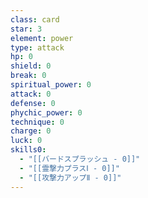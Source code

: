 ```yaml
---
class: card
star: 3
element: power
type: attack
hp: 0
shield: 0
break: 0
spiritual_power: 0
attack: 0
defense: 0
phychic_power: 0
technique: 0
charge: 0
luck: 0
skills0:
  - "[[バードスプラッシュ - 0]]"
  - "[[霊撃力プラスⅠ - 0]]"
  - "[[攻撃力アップⅡ - 0]]"
---
```

